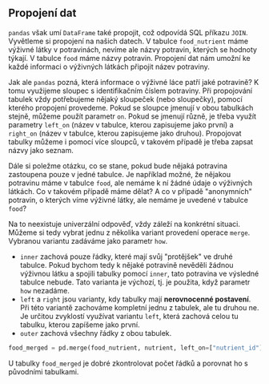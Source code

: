 ## Propojení dat

`pandas` však umí `DataFrame` také propojit, což odpovídá SQL příkazu `JOIN`. Vyvětleme si propojení na našich datech. V tabulce `food_nutrient` máme výživné látky v potravinách, nevíme ale názvy potravin, kterých se hodnoty týkají. V tabulce `food` máme názvy potravin. Propojení dat nám umožní ke každé informaci o výživných látkách připojit název potraviny.

Jak ale `pandas` pozná, která informace o výživné láce patří jaké potravině? K tomu využijeme sloupec s identifikačním číslem potraviny. Při propojování tabulek vždy potřebujeme nějaký sloupeček (nebo sloupečky), pomocí kterého propojení provedeme. Pokud se sloupce jmenují v obou tabulkách stejně, můžeme použít parametr `on`. Pokud se jmenují různě, je třeba využít parametry `left_on` (název v tabulce, kterou zapisujeme jako první) a `right_on` (název v tabulce, kterou zapisujeme jako druhou). Propojovat tabulky můžeme i pomocí více sloupců, v takovém případě je třeba zapsat názvy jako seznam.

Dále si poležme otázku, co se stane, pokud bude nějaká potravina zastoupena pouze v jedné tabulce. Je například možné, že nějakou potravinu máme v tabulce `food`, ale nemáme k ní žádné údaje o výživných látkách. Co v takovém případě máme dělat? A co v případě "anonymních" potravin, o kterých víme výživné látky, ale nemáme je uvedené v tabulce `food`?

Na to neexistuje univerzální odpověď, vždy záleží na konkrétní situaci. Můžeme si tedy vybrat jednu z několika variant provedení operace `merge`. Vybranou variantu zadáváme jako parametr `how`.

- `inner` zachová pouze řádky, které mají svůj "protějšek" ve druhé tabulce. Pokud bychom tedy k nějaké potravině nevěděli žádnou výživnou látku a spojili tabulky pomocí `inner`, tato potravina ve výsledné tabulce nebude. Tato varianta je výchozí, tj. je použita, když parametr `how` nezadáme.
- `left` a `right` jsou varianty, kdy tabulky mají **nerovnocenné postavení**. Při této variantě zachováme kompletní jednu z tabulek, ale tu druhou ne. Je určitou zvyklostí využívat variantu `left`, která zachová celou tu tabulku, kterou zapíšeme jako první.
- `outer` zachová všechny řádky z obou tabulek.

```py
food_merged = pd.merge(food_nutrient, nutrient, left_on=["nutrient_id"], right_on=["id"])
```

U tabulky `food_merged` je dobré zkontrolovat počet řádků a porovnat ho s původními tabulkami.
